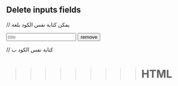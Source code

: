 

## Delete inputs fields
 

// <html> يمكن كتابة نفس الكود بلغة 


<div class="demo">
        <form action="">
            <input type="text" id="" placeholder="title">
            <button type="reset">remove</button>
        </form>
</div>



 // <js> كتابة نفس الكود ب 
>>>>>>>>> # HTML












